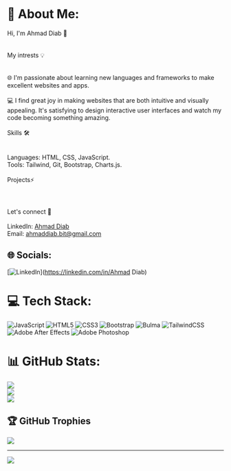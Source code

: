 # 💫 About Me:
Hi, I'm Ahmad Diab 👋<br><br><br>My intrests 💡<br><br><br>🌐 I'm passionate about learning new languages and frameworks to make excellent websites and apps.<br>  <br>💻 I find great joy in making websites that are both intuitive and visually appealing. It's satisfying to design interactive user interfaces and watch my code becoming something amazing.<br><br>Skills 🛠<br><br><br> Languages: HTML, CSS, JavaScript.<br> Tools: Tailwind, Git, Bootstrap, Charts.js.<br><br>Projects⚡<br> <br> <br><br>Let's connect 💬<br><br>LinkedIn: <a href="https://www.linkedin.com/in/ahmad-diab-9854b5296/">Ahmad Diab</a><br>Email: ahmaddiab.bit@gmail.com


## 🌐 Socials:
[![LinkedIn](https://img.shields.io/badge/LinkedIn-%230077B5.svg?logo=linkedin&logoColor=white)](https://linkedin.com/in/Ahmad Diab) 

# 💻 Tech Stack:
![JavaScript](https://img.shields.io/badge/javascript-%23323330.svg?style=flat&logo=javascript&logoColor=%23F7DF1E) ![HTML5](https://img.shields.io/badge/html5-%23E34F26.svg?style=flat&logo=html5&logoColor=white) ![CSS3](https://img.shields.io/badge/css3-%231572B6.svg?style=flat&logo=css3&logoColor=white) ![Bootstrap](https://img.shields.io/badge/bootstrap-%238511FA.svg?style=flat&logo=bootstrap&logoColor=white) ![Bulma](https://img.shields.io/badge/bulma-00D0B1?style=flat&logo=bulma&logoColor=white) ![TailwindCSS](https://img.shields.io/badge/tailwindcss-%2338B2AC.svg?style=flat&logo=tailwind-css&logoColor=white) ![Adobe After Effects](https://img.shields.io/badge/Adobe%20After%20Effects-9999FF.svg?style=flat&logo=Adobe%20After%20Effects&logoColor=white) ![Adobe Photoshop](https://img.shields.io/badge/adobe%20photoshop-%2331A8FF.svg?style=flat&logo=adobe%20photoshop&logoColor=white)
# 📊 GitHub Stats:
![](https://github-readme-stats.vercel.app/api?username=AhmadDiab0&theme=chartreuse-dark&hide_border=false&include_all_commits=false&count_private=false)<br/>
![](https://github-readme-streak-stats.herokuapp.com/?user=AhmadDiab0&theme=chartreuse-dark&hide_border=false)<br/>
![](https://github-readme-stats.vercel.app/api/top-langs/?username=AhmadDiab0&theme=chartreuse-dark&hide_border=false&include_all_commits=false&count_private=false&layout=compact)

## 🏆 GitHub Trophies
![](https://github-profile-trophy.vercel.app/?username=AhmadDiab0&theme=onestar&no-frame=false&no-bg=false&margin-w=4)

---
[![](https://visitcount.itsvg.in/api?id=AhmadDiab0&icon=0&color=1)](https://visitcount.itsvg.in)
